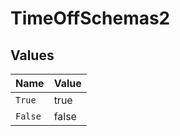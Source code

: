 # TimeOffSchemas2


## Values

| Name    | Value   |
| ------- | ------- |
| `True`  | true    |
| `False` | false   |